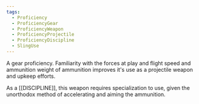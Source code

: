 ```yaml
---
tags:
  - Proficiency
  - ProficiencyGear
  - ProficiencyWeapon
  - ProficiencyProjectile
  - ProficiencyDiscipline
  - SlingUse
---
```

A gear proficiency.
Familiarity with the forces at play and flight speed and ammunition weight of ammunition improves it's use as a projectile weapon and upkeep efforts.

As a [[DISCIPLINE]], this weapon requires specialization to use, given the unorthodox method of accelerating and aiming the ammunition.